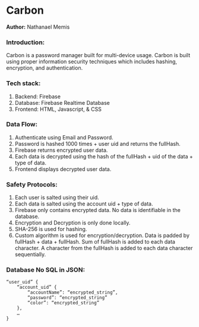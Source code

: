 # Carbon

**Author:** Nathanael Memis

### Introduction:
Carbon is a password manager built for multi-device usage. Carbon is built using proper information security techniques which includes hashing, encryption, and authentication.
	
### Tech stack:
1. Backend: Firebase
2. Database: Firebase Realtime Database
3. Frontend: HTML, Javascript, & CSS

### Data Flow:
1. Authenticate using Email and Password.
2. Password is hashed 1000 times + user uid and returns the fullHash.
3. Firebase returns encrypted user data.
4. Each data is decrypted using the hash of the fullHash + uid of the data + type of data.
5. Frontend displays decrypted user data.

### Safety Protocols:
1. Each user is salted using their uid.
2. Each data is salted using the account uid + type of data.
3. Firebase only contains encrypted data. No data is identifiable in the database.
4. Encryption and Decryption is only done locally.
5. SHA-256 is used for hashing.
6. Custom algorithm is used for encryption/decryption. Data is padded by fullHash + data + fullHash. Sum of fullHash is added to each data character. A character from the fullHash is added to each data character sequentially.

### Database No SQL in JSON:

```
“user_uid” {
	“account_uid” {
		“accountName”: “encrypted_string”,
		“password”: “encrypted_string”
		“color”: “encrypted_string”
	},
	…
}
```